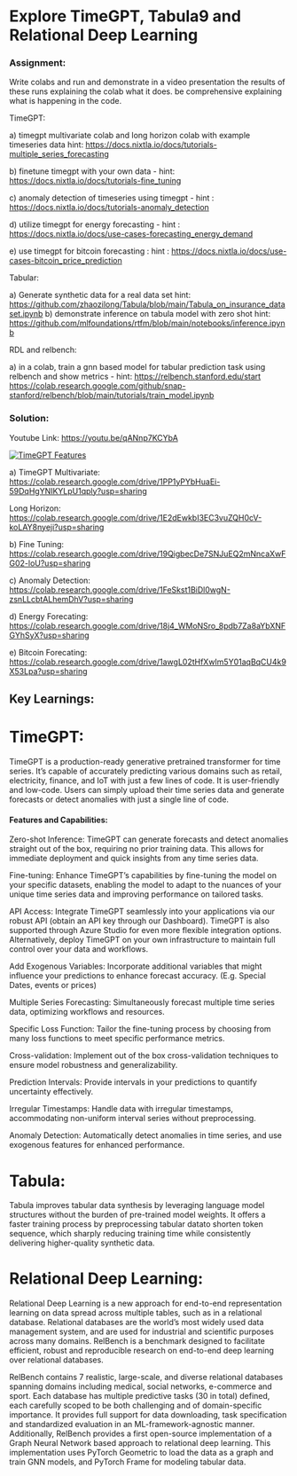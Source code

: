 # Explore TimeGPT, Tabula9 and Relational Deep Learning

### Assignment:

Write colabs and run and  demonstrate in a video presentation the results of these runs explaining the colab what it does. be comprehensive explaining what is happening in the code. 

TimeGPT:

a) timegpt multivariate colab and long horizon colab  with example timeseries data
hint: https://docs.nixtla.io/docs/tutorials-multiple_series_forecasting

b) finetune timegpt with your own data - hint: https://docs.nixtla.io/docs/tutorials-fine_tuning

c) anomaly detection of timeseries using timegpt - hint : https://docs.nixtla.io/docs/tutorials-anomaly_detection

d) utilize timegpt for energy forecasting  - hint : https://docs.nixtla.io/docs/use-cases-forecasting_energy_demand

e) use timegpt for bitcoin forecasting :  hint : https://docs.nixtla.io/docs/use-cases-bitcoin_price_prediction

Tabular:

a) Generate synthetic data for a real data set   hint: https://github.com/zhaozilong/Tabula/blob/main/Tabula_on_insurance_dataset.ipynb
b) demonstrate inference on tabula model with zero shot hint: https://github.com/mlfoundations/rtfm/blob/main/notebooks/inference.ipynb

RDL and relbench:

a) in a colab,  train a gnn based model for tabular prediction task using relbench and show metrics - hint: https://relbench.stanford.edu/start https://colab.research.google.com/github/snap-stanford/relbench/blob/main/tutorials/train_model.ipynb

### Solution:

Youtube Link: https://youtu.be/qANnp7KCYbA  

[![TimeGPT Features](https://img.youtube.com/vi/qANnp7KCYbA/0.jpg)](https://www.youtube.com/watch?v=qANnp7KCYbA) 

a) TimeGPT Multivariate: https://colab.research.google.com/drive/1PP1yPYbHuaEi-59DqHgYNIKYLpU1qply?usp=sharing 

   Long Horizon: https://colab.research.google.com/drive/1E2dEwkbI3EC3vuZQH0cV-koLAY8nyeji?usp=sharing 

b) Fine Tuning: https://colab.research.google.com/drive/19QigbecDe7SNJuEQ2mNncaXwFG02-loU?usp=sharing 

c) Anomaly Detection: https://colab.research.google.com/drive/1FeSkst1BiDl0wgN-zsnLLcbtALhemDhV?usp=sharing 

d) Energy Forecating: https://colab.research.google.com/drive/18j4_WMoNSro_8pdb7Za8aYbXNFGYhSyX?usp=sharing 

e) Bitcoin Forecating: https://colab.research.google.com/drive/1awgL02tHfXwIm5Y01aqBqCU4k9X53Lpa?usp=sharing 

## Key Learnings:

# TimeGPT:

TimeGPT is a production-ready generative pretrained transformer for time series. It’s capable of accurately predicting various domains such as retail, electricity, finance, and IoT with just a few lines of code. It is user-friendly and low-code. Users can simply upload their time series data and generate forecasts or detect anomalies with just a single line of code.

#### Features and Capabilities:

Zero-shot Inference: TimeGPT can generate forecasts and detect anomalies straight out of the box, requiring no prior training data. This allows for immediate deployment and quick insights from any time series data.

Fine-tuning: Enhance TimeGPT’s capabilities by fine-tuning the model on your specific datasets, enabling the model to adapt to the nuances of your unique time series data and improving performance on tailored tasks.

API Access: Integrate TimeGPT seamlessly into your applications via our robust API (obtain an API key through our Dashboard). TimeGPT is also supported through Azure Studio for even more flexible integration options. Alternatively, deploy TimeGPT on your own infrastructure to maintain full control over your data and workflows.

Add Exogenous Variables: Incorporate additional variables that might influence your predictions to enhance forecast accuracy. (E.g. Special Dates, events or prices)

Multiple Series Forecasting: Simultaneously forecast multiple time series data, optimizing workflows and resources.

Specific Loss Function: Tailor the fine-tuning process by choosing from many loss functions to meet specific performance metrics.

Cross-validation: Implement out of the box cross-validation techniques to ensure model robustness and generalizability.

Prediction Intervals: Provide intervals in your predictions to quantify uncertainty effectively.

Irregular Timestamps: Handle data with irregular timestamps, accommodating non-uniform interval series without preprocessing.

Anomaly Detection: Automatically detect anomalies in time series, and use exogenous features for enhanced performance.

# Tabula:

Tabula improves tabular data synthesis by leveraging language model structures without the burden of pre-trained model weights. It offers a faster training process by preprocessing tabular datato shorten token sequence, which sharply reducing training time while consistently delivering higher-quality synthetic data.

# Relational Deep Learning:

Relational Deep Learning is a new approach for end-to-end representation learning on data spread across multiple tables, such as in a relational database. Relational databases are the world’s most widely used data management system, and are used for industrial and scientific purposes across many domains. RelBench is a benchmark designed to facilitate efficient, robust and reproducible research on end-to-end deep learning over relational databases.

RelBench contains 7 realistic, large-scale, and diverse relational databases spanning domains including medical, social networks, e-commerce and sport. Each database has multiple predictive tasks (30 in total) defined, each carefully scoped to be both challenging and of domain-specific importance. It provides full support for data downloading, task specification and standardized evaluation in an ML-framework-agnostic manner. Additionally, RelBench provides a first open-source implementation of a Graph Neural Network based approach to relational deep learning. This implementation uses PyTorch Geometric to load the data as a graph and train GNN models, and PyTorch Frame for modeling tabular data.




